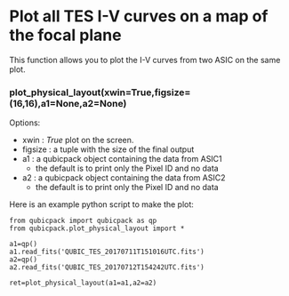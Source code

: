 # Plot all TES I-V curves on a map of the focal plane
This function allows you to plot the I-V curves from two ASIC on the same plot.

### plot_physical_layout(xwin=True,figsize=(16,16),a1=None,a2=None)
Options:
* xwin : *True* plot on the screen.
* figsize : a tuple with the size of the final output
* a1 : a qubicpack object containing the data from ASIC1
  * the default is to print only the Pixel ID and no data
* a2 : a qubicpack object containing the data from ASIC2
  * the default is to print only the Pixel ID and no data

Here is an example python script to make the plot:

```
from qubicpack import qubicpack as qp
from qubicpack.plot_physical_layout import *

a1=qp()
a1.read_fits('QUBIC_TES_20170711T151016UTC.fits')
a2=qp()
a2.read_fits('QUBIC_TES_20170712T154242UTC.fits')

ret=plot_physical_layout(a1=a1,a2=a2)
```
